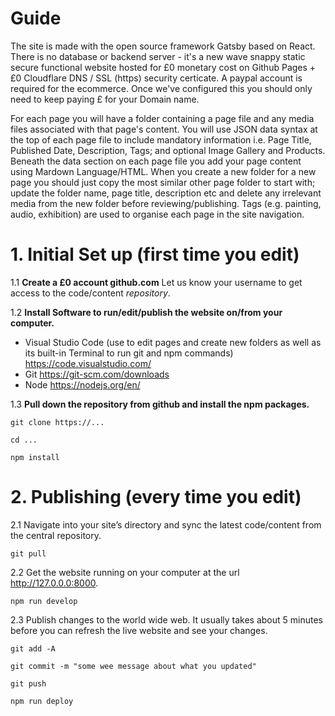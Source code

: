 # Guide

The site is made with the open source framework Gatsby based on React. There is no database or backend server - it's a new wave snappy static secure functional website hosted for £0 monetary cost on Github Pages + £0 Cloudflare DNS / SSL (https) security certicate. A paypal account is required for the ecommerce. Once we've configured this you should only need to keep paying £ for your Domain name.

For each page you will have a folder containing a page file and any media files associated with that page's content. You will use JSON data syntax at the top of each page file to include mandatory information i.e. Page Title, Published Date, Description, Tags; and optional Image Gallery and Products. Beneath the data section on each page file you add your page content using Mardown Language/HTML. When you create a new folder for a new page you should just copy the most similar other page folder to start with; update the folder name, page title, description etc and delete any irrelevant media from the new folder before reviewing/publishing. Tags (e.g. painting, audio, exhibition) are used to organise each page in the site navigation.

# 1. Initial Set up (first time you edit)
1.1 **Create a £0 account github.com**
Let us know your username to get access to the code/content *repository*.

1.2 **Install Software to run/edit/publish the website on/from your computer.**
- Visual Studio Code (use to edit pages and create new folders as well as its built-in Terminal to run git and npm commands) https://code.visualstudio.com/
- Git https://git-scm.com/downloads
- Node https://nodejs.org/en/

1.3 **Pull down the repository from github and install the npm packages.**

```git clone https://...``` 

```cd ...```

```npm install```

# 2. Publishing (every time you edit)
2.1 Navigate into your site’s directory and sync the latest code/content from the central repository.

```git pull```

2.2 Get the website running on your computer at the url http://127.0.0.0:8000.

```npm run develop```

2.3 Publish changes to the world wide web. It usually takes about 5 minutes before you can refresh the live website and see your changes.

```git add -A```

```git commit -m "some wee message about what you updated"```

```git push```

```npm run deploy```

